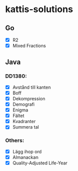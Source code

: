 # kattis-solutions

## Go

- [x] R2
- [x] Mixed Fractions

## Java

### DD1380:

- [x] Avstånd till kanten
- [x] Boff
- [x] Dekompression
- [x] Demografi
- [x] Enigma
- [x] Fältet
- [x] Kvadranter
- [x] Summera tal

### Others:

- [x] Lägg ihop ord
- [x] Almanackan
- [x] Quality-Adjusted Life-Year

